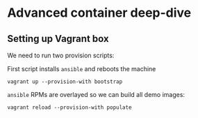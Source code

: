 # Advanced container deep-dive

## Setting up Vagrant box

We need to run two provision scripts:

First script installs `ansible` and reboots the machine

```
vagrant up --provision-with bootstrap
```

`ansible` RPMs are overlayed so we can build all demo images:

```
vagrant reload --provision-with populate
```
